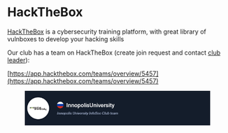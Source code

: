 # HackTheBox

[HackTheBox](https://app.hackthebox.com/home) is a cybersecurity training platform, with great library of vulnboxes to develop your hacking skills



Our club has a team on HackTheBox (create join request and contact [club leader](https://t.me/magnummalum)):

[https://app.hackthebox.com/teams/overview/5457](https://app.hackthebox.com/teams/overview/5457)

<figure><img src="../.gitbook/assets/image.png" alt=""><figcaption></figcaption></figure>
